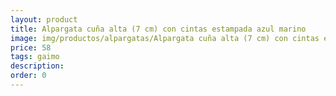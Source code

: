 ```yaml
---
layout: product
title: Alpargata cuña alta (7 cm) con cintas estampada azul marino
image: img/productos/alpargatas/Alpargata cuña alta (7 cm) con cintas estampada azul marino=58=gaimo.webp
price: 58
tags: gaimo
description: 
order: 0
---
```

